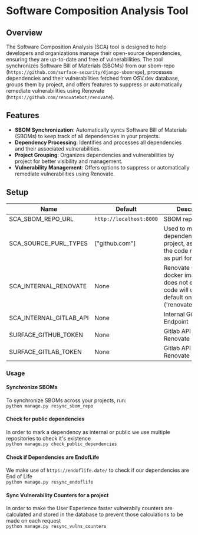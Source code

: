 # Software Composition Analysis Tool

## Overview

The Software Composition Analysis (SCA) tool is designed to help developers and organizations manage their open-source dependencies, ensuring they are up-to-date and free of vulnerabilities. The tool synchronizes Software Bill of Materials (SBOMs) from our sbom-repo (`https://github.com/surface-security/django-sbomrepo`), processes dependencies and their vulnerabilities fetched from OSV.dev database, groups them by project, and offers features to suppress or automatically remediate vulnerabilities using Renovate (`https://github.com/renovatebot/renovate`).

## Features

- **SBOM Synchronization**: Automatically syncs Software Bill of Materials (SBOMs) to keep track of all dependencies in your projects.
- **Dependency Processing**: Identifies and processes all dependencies and their associated vulnerabilities.
- **Project Grouping**: Organizes dependencies and vulnerabilities by project for better visibility and management.
- **Vulnerability Management**: Offers options to suppress or automatically remediate vulnerabilities using Renovate.
  

## Setup
| Name | Default | Description |
| ---- | -----   | -------     |
| SCA_SBOM_REPO_URL | `http://localhost:8000` | SBOM repository url |
| SCA_SOURCE_PURL_TYPES | ["github.com"] | Used to mark a dependency as a project, as we use the code repository as purl for this |
| SCA_INTERNAL_RENOVATE | None | Renovate Custom docker image, if does not exist the code will use the default one ('renovate/renovate') |
| SCA_INTERNAL_GITLAB_API | None | Internal Gitlab Endpoint |
| SURFACE_GITHUB_TOKEN | None | Gitlab API token for Renovate |
| SURFACE_GITLAB_TOKEN | None | Gitlab API token for Renovate |


### Usage

#### Synchronize SBOMs
To synchronize SBOMs across your projects, run: \
`python manage.py resync_sbom_repo`

#### Check for public dependencies
In order to mark a dependency as internal or public we use multiple repositories to check it's existence \
`python manage.py check_public_dependencies`

#### Check if Dependencies are EndofLife
We make use of `https://endoflife.date/` to check if our dependencies are End of Life \
`python manage.py resync_endoflife`

#### Sync Vulnerability Counters for a project
In order to make the User Experience faster vulnerabily counters are calculated and stored in the database to prevent those calculations to be made on each request \
`python manage.py resync_vulns_counters`
